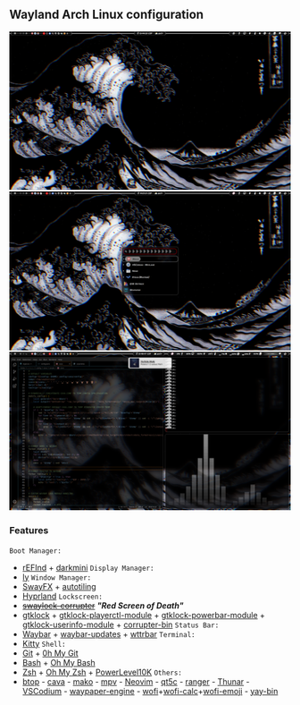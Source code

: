 ## Wayland Arch Linux configuration
<a href="https://github.com/F7YYY/dotfiles/tree/master/Pictures/Screenshots/.1.png?ref_type=heads" target="_blank"><img src="Pictures/Screenshots/.1.png" /></a>
<a href="https://github.com/F7YYY/dotfiles/tree/master/Pictures/Screenshots/.2.png?ref_type=heads" target="_blank"><img src="Pictures/Screenshots/.2.png" /></a>
<a href="https://github.com/F7YYY/dotfiles/tree/master/Pictures/Screenshots/.3.png?ref_type=heads" target="_blank"><img src="Pictures/Screenshots/.3.png" /></a>
### Features
`Boot Manager:`
- [rEFInd](https://www.rodsbooks.com/refind) + [darkmini](https://github.com/LightAir/darkmini)
`Display Manager:`
- [ly](https://github.com/fairyglade/ly)
`Window Manager:`
- [SwayFX](https://github.com/WillPower3309/swayfx) + [autotiling](https://github.com/nwg-piotr/autotiling)
- [Hyprland](https://github.com/hyprwm/Hyprland)
`Lockscreen:`
- ~~[swaylock-corrupter](https://github.com/r00tman/corrupter)~~ ***"Red Screen of Death"***
- [gtklock](https://github.com/jovanlanik/gtklock) + [gtklock-playerctl-module](https://github.com/jovanlanik/gtklock-playerctl-module) + [gtklock-powerbar-module](https://github.com/jovanlanik/gtklock-powerbar-module) + [gtklock-userinfo-module](https://github.com/jovanlanik/gtklock-userinfo-module) + [corrupter-bin](https://github.com/r00tman/corrupter)
`Status Bar:`
- [Waybar](https://github.com/Alexays/Waybar) + [waybar-updates](https://github.com/L11R/waybar-updates) + [wttrbar](https://github.com/bjesus/wttrbar)
`Terminal:`
- [Kitty](https://github.com/kovidgoyal/kitty)
`Shell:`
- [Git](https://github.com/git/git) + [0h My Git](https://github.com/arialdomartini/oh-my-git)
- [Bash](https://git.savannah.gnu.org/cgit/bash.git) + [Oh My Bash](https://github.com/ohmybash/oh-my-bash)
- [Zsh](https://sourceforge.net/p/zsh/code/ci/master/tree) + [Oh My Zsh](https://github.com/ohmyzsh/ohmyzsh) + [PowerLevel10K](https://github.com/romkatv/powerlevel10k)
`Others:`
- [btop](https://github.com/aristocratos/btop) - [cava](https://github.com/karlstav/cava) - [mako](https://github.com/emersion/mako) - [mpv](https://github.com/mpv-player/mpv) - [Neovim](https://github.com/neovim/neovim) - [qt5c](https://github.com/desktop-app/qt5ct) - [ranger](https://github.com/ranger/ranger) - [Thunar](https://docs.xfce.org/xfce/thunar/start) - [VSCodium](https://github.com/VSCodium/vscodium) - [waypaper-engine](https://github.com/0bCdian/Waypaper-Engine) - [wofi](https://hg.sr.ht/~scoopta/wofi)+[wofi-calc](https://github.com/Zeioth/wofi-calc.git)+[wofi-emoji](https://github.com/Zeioth/wofi-emoji) - [yay-bin](https://github.com/Jguer/yay)
